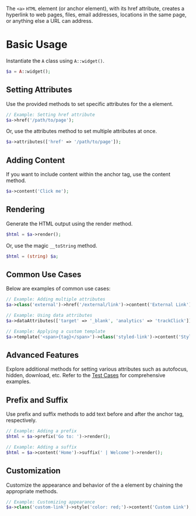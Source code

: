 The `<a>` `HTML` element (or anchor element), with its href attribute, creates a hyperlink to web pages, files, email
addresses, locations in the same page, or anything else a URL can address.

# Basic Usage

Instantiate the `A` class using `A::widget()`.

```php
$a = A::widget();
```

## Setting Attributes

Use the provided methods to set specific attributes for the a element.

```php
// Example: Setting href attribute
$a->href('/path/to/page');
```

Or, use the attributes method to set multiple attributes at once.

```php
$a->attributes(['href' => '/path/to/page']);
```

## Adding Content
If you want to include content within the anchor tag, use the content method.

```php
$a->content('Click me');
```

## Rendering
Generate the HTML output using the render method.

```php
$html = $a->render();
```

Or, use the magic `__toString` method.

```php
$html = (string) $a;
```

## Common Use Cases

Below are examples of common use cases:

```php
// Example: Adding multiple attributes
$a->class('external')->href('/external/link')->content('External Link');

// Example: Using data attributes
$a->dataAttributes(['target' => '_blank', 'analytics' => 'trackClick']);

// Example: Applying a custom template
$a->template('<span>{tag}</span>')->class('styled-link')->content('Styled Link');
```

## Advanced Features

Explore additional methods for setting various attributes such as autofocus, hidden, download, etc. Refer to the 
[Test Cases](https://github.com/php-forge/html/blob/main/tests/A/RenderTest.php) for comprehensive examples.

## Prefix and Suffix

Use prefix and suffix methods to add text before and after the anchor tag, respectively.

```php
// Example: Adding a prefix
$html = $a->prefix('Go to: ')->render();

// Example: Adding a suffix
$html = $a->content('Home')->suffix(' | Welcome')->render();
```

## Customization
Customize the appearance and behavior of the a element by chaining the appropriate methods.

```php
// Example: Customizing appearance
$a->class('custom-link')->style('color: red;')->content('Custom Link');
